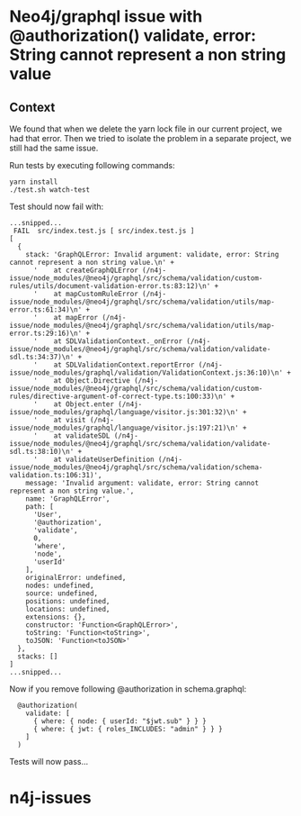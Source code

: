 # Neo4j/graphql issue with @authorization() validate, error: String cannot represent a non string value

## Context

We found that when we delete the yarn lock file in our current project, we had that error.
Then we tried to isolate the problem in a separate project, we still had the same issue.

Run tests by executing following commands:

```
yarn install
./test.sh watch-test
```

Test should now fail with:

```
...snipped...
 FAIL  src/index.test.js [ src/index.test.js ]
[
  {
    stack: 'GraphQLError: Invalid argument: validate, error: String cannot represent a non string value.\n' +
      '    at createGraphQLError (/n4j-issue/node_modules/@neo4j/graphql/src/schema/validation/custom-rules/utils/document-validation-error.ts:83:12)\n' +
      '    at mapCustomRuleError (/n4j-issue/node_modules/@neo4j/graphql/src/schema/validation/utils/map-error.ts:61:34)\n' +
      '    at mapError (/n4j-issue/node_modules/@neo4j/graphql/src/schema/validation/utils/map-error.ts:29:16)\n' +
      '    at SDLValidationContext._onError (/n4j-issue/node_modules/@neo4j/graphql/src/schema/validation/validate-sdl.ts:34:37)\n' +
      '    at SDLValidationContext.reportError (/n4j-issue/node_modules/graphql/validation/ValidationContext.js:36:10)\n' +
      '    at Object.Directive (/n4j-issue/node_modules/@neo4j/graphql/src/schema/validation/custom-rules/directive-argument-of-correct-type.ts:100:33)\n' +
      '    at Object.enter (/n4j-issue/node_modules/graphql/language/visitor.js:301:32)\n' +
      '    at visit (/n4j-issue/node_modules/graphql/language/visitor.js:197:21)\n' +
      '    at validateSDL (/n4j-issue/node_modules/@neo4j/graphql/src/schema/validation/validate-sdl.ts:38:10)\n' +
      '    at validateUserDefinition (/n4j-issue/node_modules/@neo4j/graphql/src/schema/validation/schema-validation.ts:106:31)',
    message: 'Invalid argument: validate, error: String cannot represent a non string value.',
    name: 'GraphQLError',
    path: [
      'User',
      '@authorization',
      'validate',
      0,
      'where',
      'node',
      'userId'
    ],
    originalError: undefined,
    nodes: undefined,
    source: undefined,
    positions: undefined,
    locations: undefined,
    extensions: {},
    constructor: 'Function<GraphQLError>',
    toString: 'Function<toString>',
    toJSON: 'Function<toJSON>'
  },
  stacks: []
]
...snipped...
```

Now if you remove following @authorization in schema.graphql:

```
  @authorization(
    validate: [
      { where: { node: { userId: "$jwt.sub" } } }
      { where: { jwt: { roles_INCLUDES: "admin" } } }
    ]
  )
```

Tests will now pass...

# n4j-issues

